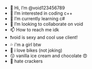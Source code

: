- 👋 Hi, I’m @void123456789
- 👀 I’m interested in coding c++
- 🌱 I’m currently learning c#
- 💞️ I’m looking to collaborate on void
- 📫 How to reach me idk
- ❗️void is sexy and cool use client!
- 💦 i'm a girl btw
- 🚴 i love bikes (not joking)
- 😗 vanilla ice cream and chocolate 😍
- 😤 hate crackers

<!---
void123456789/void123456789 is a ✨ special ✨ repository because its `README.md` (this file) appears on your GitHub profile.
You can click the Preview link to take a look at your changes.
--->
